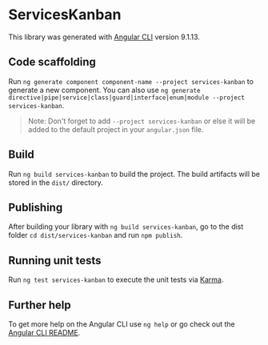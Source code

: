# ServicesKanban

This library was generated with [Angular CLI](https://github.com/angular/angular-cli) version 9.1.13.

## Code scaffolding

Run `ng generate component component-name --project services-kanban` to generate a new component. You can also use `ng generate directive|pipe|service|class|guard|interface|enum|module --project services-kanban`.
> Note: Don't forget to add `--project services-kanban` or else it will be added to the default project in your `angular.json` file. 

## Build

Run `ng build services-kanban` to build the project. The build artifacts will be stored in the `dist/` directory.

## Publishing

After building your library with `ng build services-kanban`, go to the dist folder `cd dist/services-kanban` and run `npm publish`.

## Running unit tests

Run `ng test services-kanban` to execute the unit tests via [Karma](https://karma-runner.github.io).

## Further help

To get more help on the Angular CLI use `ng help` or go check out the [Angular CLI README](https://github.com/angular/angular-cli/blob/master/README.md).
